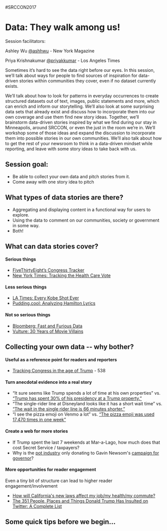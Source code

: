 #SRCCON2017
# Data: They walk among us!

Session facilitators: 

Ashley Wu [@ashhwu](http://twitter.com/ashhwu) - New York Magazine

Priya Krishnakumar [@priyakkumar](http://twitter.com/priyakkumar) - Los Angeles Times

Sometimes it’s hard to see the data right before our eyes. In this session, we’ll talk about ways for people to find sources of inspiration for data-driven stories within communities they cover, even if no dataset currently exists.

We’ll talk about how to look for patterns in everyday occurrences to create structured datasets out of text, images, public statements and more, which can enrich and inform our storytelling. We’ll also look at some surprising data sets that already exist and discuss how to incorporate them into our own coverage and use them find new story ideas. Together, we’ll brainstorm data-driven stories inspired by what we find during our stay in Minneapolis, around SRCCON, or even the just in the room we’re in. We’ll workshop some of those ideas and expand the discussion to incorporate them into possible stories in our own communities. We’ll also talk about how to get the rest of your newsroom to think in a data-driven mindset while reporting, and leave with some story ideas to take back with us.

## Session goal:
* Be able to collect your own data and pitch stories from it.
* Come away with one story idea to pitch

## What types of data stories are there? 
* Aggregating and displaying content in a functional way for users to explore.
* Using the data to comment on our communities, society or government in some way.
* Both!

## What can data stories cover?
#### Serious things
* [FiveThirtyEight’s Congress Tracker](https://projects.fivethirtyeight.com/congress-trump-score/)
* [New York Times: Tracking the Health Care Vote](https://www.nytimes.com/interactive/2017/07/25/us/politics/senate-vote-republican-health-care-bill.html?_r=1)

#### Less serious things
* [LA Times: Every Kobe Shot Ever](http://graphics.latimes.com/kobe-every-shot-ever/)
* [Pudding.cool: Analyzing Hamilton Lyrics](https://pudding.cool/2017/03/hamilton/)

#### Not so serious things
* [Bloomberg: Fast and Furious Data](https://www.bloomberg.com/graphics/2017-fast-and-furious/)
* [Vulture: 30 Years of Movie Villains](http://www.vulture.com/2017/06/30-years-action-movie-villains-11-infographics.html)

## Collecting your own data -- why bother?

#### Useful as a reference point for readers and reporters
* [Tracking Congress in the age of Trump](https://projects.fivethirtyeight.com/congress-trump-score/) - 538 

#### Turn anecdotal evidence into a real story
* “It sure seems like Trump spends a lot of time at his own properties” vs. [“Trump has spent 30% of his presidency at a Trump property.”](https://www.nytimes.com/interactive/2017/04/05/us/politics/tracking-trumps-visits-to-his-branded-properties.html?_r=0)
* “The single-rider line at Disneyland looks like it has a short wait time” vs. [“The wait in the single rider line is 66 minutes shorter.”](http://www.latimes.com/projects/la-fi-disneyland-ride-wait-time/)
* “I see the pizza emoji on Venmo a lot” vs. [“The pizza emoji was used 17,470 times in one week”](https://qz.com/359903/the-emoji-of-venmo/)

#### Create a web for more stories
* If Trump spent the last 7 weekends at Mar-a-Lago, how much does that cost Secret Service / taxpayers?
* Why is the [pot industry](http://www.latimes.com/politics/essential/la-pol-ca-essential-politics-updates-the-cannabis-industry-has-a-clear-1501179643-htmlstory.html) only donating to Gavin Newsom's [campaign for governor](http://www.latimes.com/projects/la-pol-ca-california-governor-2018-money/)?

#### More opportunities for reader engagement

Even a tiny bit of structure can lead to higher reader engagement/involvement
* [How will California's new laws affect my job/my health/my commute?](http://www.latimes.com/projects/la-pol-ca-new-2017-laws/)
* [The 351 People, Places and Things Donald Trump Has Insulted on Twitter: A Complete List](https://www.nytimes.com/interactive/2016/01/28/upshot/donald-trump-twitter-insults.html)

## Some quick tips before we begin...

